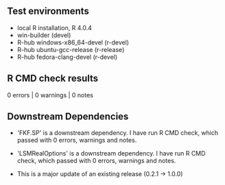 ## Test environments
* local R installation, R 4.0.4
* win-builder (devel)
* R-hub windows-x86_64-devel (r-devel)
* R-hub ubuntu-gcc-release (r-release)
* R-hub fedora-clang-devel (r-devel)

## R CMD check results

0 errors | 0 warnings | 0 notes

## Downstream Dependencies

* 'FKF.SP' is a downstream dependency. I have run R CMD check, which passed with 0 errors, warnings and notes.

* 'LSMRealOptions' is a downstream dependency. I have run R CMD check, which passed with 0 errors, warnings and notes.

* This is a major update of an existing release (0.2.1 -> 1.0.0)
